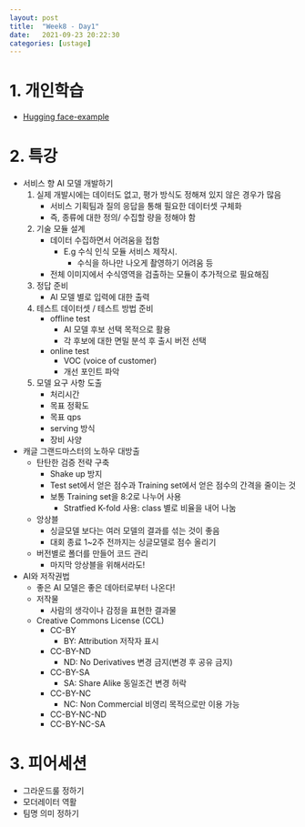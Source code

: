 ```yaml
---
layout: post
title:  "Week8 - Day1"
date:   2021-09-23 20:22:30
categories: [ustage]
---
```


# 1. 개인학습
* [Hugging face-example](https://kyunghyunlim.github.io/nlp/ml_ai/2021/09/22/hugging_face_5.html)

# 2. 특강
* 서비스 향 AI 모델 개발하기
    1. 실제 개발시에는 데이터도 없고, 평가 방식도 정해져 있지 않은 경우가 많음
        * 서비스 기획팀과 질의 응답을 통해 필요한 데이터셋 구체화
        * 즉, 종류에 대한 정의/ 수집할 량을 정해야 함
    2. 기술 모듈 설계
        * 데이터 수집하면서 어려움을 접함
            * E.g 수식 인식 모듈 서비스 제작시.
                * 수식을 하나만 나오게 촬영하기 어려움 등
        * 전체 이미지에서 수식영역을 검출하는 모듈이 추가적으로 필요해짐 
    3. 정답 준비
        * AI 모델 별로 입력에 대한 출력
    4. 테스트 데이터셋 / 테스트 방법 준비
        * offline test
            * AI 모델 후보 선택 목적으로 활용
            * 각 후보에 대한 면밀 분석 후 출시 버전 선택
        * online test
            * VOC (voice of customer)
            * 개선 포인트 파악
    5. 모델 요구 사항 도출
        * 처리시간
        * 목표 정확도
        * 목표 qps
        * serving 방식
        * 장비 사양
* 캐글 그랜드마스터의 노하우 대방출
    * 탄탄한 검증 전략 구축
        * Shake up 방지
        * Test set에서 얻은 점수과 Training set에서 얻은 점수의 간격을 줄이는 것
        * 보통 Training set을 8:2로 나누어 사용
            * Stratfied K-fold 사용: class 별로 비율을 내어 나눔
    * 앙상블
        * 싱글모델 보다는 여러 모델의 결과를 섞는 것이 좋음
        * 대회 종료 1~2주 전까지는 싱글모델로 점수 올리기
    * 버전별로 폴더를 만들어 코드 관리
        * 마지막 앙상블을 위해서라도!
* AI와 저작권법
    * 좋은 AI 모델은 좋은 데아터로부터 나온다!
    * 저작물
        * 사람의 생각이나 감정을 표현한 결과물
    * Creative Commons License (CCL)
        * CC-BY
            * BY: Attribution 저작자 표시
        * CC-BY-ND
            * ND: No Derivatives 변경 금지(변경 후 공유 금지)
        * CC-BY-SA
            * SA: Share Alike 동일조건 변경 허락
        * CC-BY-NC
            * NC: Non Commercial 비영리 목적으로만 이용 가능
        * CC-BY-NC-ND
        * CC-BY-NC-SA

# 3. 피어세션
* 그라운드룰 정하기
* 모더레이터 역활
* 팀명 의미 정하기